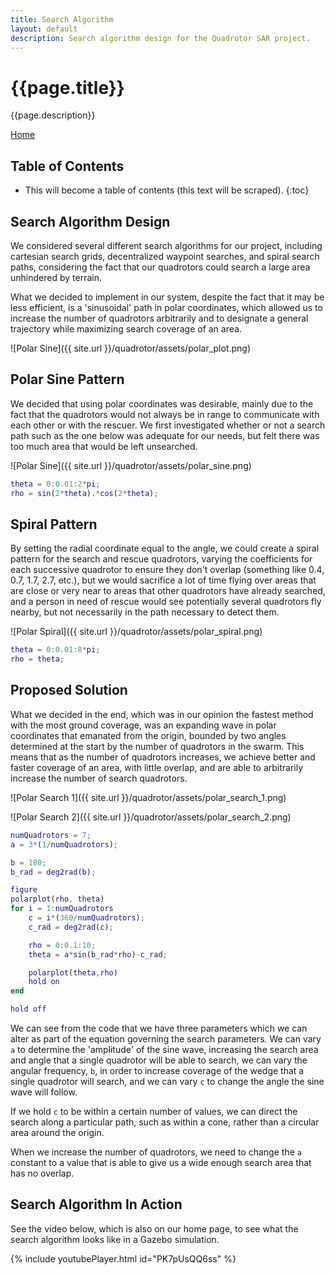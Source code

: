 ```yaml
---
title: Search Algorithm
layout: default
description: Search algorithm design for the Quadrotor SAR project.
---
```


# {{page.title}}

{{page.description}}

[Home](https://ece595project.github.io/quadrotor/)

## Table of Contents

* This will become a table of contents (this text will be scraped).
{:toc}

## Search Algorithm Design

We considered several different search algorithms for our project, including cartesian search grids, decentralized waypoint searches, and spiral search paths, considering the fact that our quadrotors could search a large area unhindered by terrain.

What we decided to implement in our system, despite the fact that it may be less efficient, is a 'sinusoidal' path in polar coordinates, which allowed us to increase the number of quadrotors arbitrarily and to designate a general trajectory while maximizing search coverage of an area.

![Polar Sine]({{ site.url }}/quadrotor/assets/polar_plot.png)

## Polar Sine Pattern

We decided that using polar coordinates was desirable, mainly due to the fact that the quadrotors would not always be in range to communicate with each other or with the rescuer. We first investigated whether or not a search path such as the one below was adequate for our needs, but felt there was too much area that would be left unsearched.

![Polar Sine]({{ site.url }}/quadrotor/assets/polar_sine.png)

```Matlab
theta = 0:0.01:2*pi;
rho = sin(2*theta).*cos(2*theta);
```

## Spiral Pattern

By setting the radial coordinate equal to the angle, we could create a spiral pattern for the search and rescue quadrotors, varying the coefficients for each successive quadrotor to ensure they don't overlap (something like 0.4, 0.7, 1.7, 2.7, etc.), but we would sacrifice a lot of time flying over areas that are close or very near to areas that other quadrotors have already searched, and a person in need of rescue would see potentially several quadrotors fly nearby, but not necessarily in the path necessary to detect them.

![Polar Spiral]({{ site.url }}/quadrotor/assets/polar_spiral.png)

```Matlab
theta = 0:0.01:8*pi;
rho = theta;
```

## Proposed Solution

What we decided in the end, which was in our opinion the fastest method with the most ground coverage, was an expanding wave in polar coordinates that emanated from the origin, bounded by two angles determined at the start by the number of quadrotors in the swarm. This means that as the number of quadrotors increases, we achieve better and faster coverage of an area, with little overlap, and are able to arbitrarily increase the number of search quadrotors.

![Polar Search 1]({{ site.url }}/quadrotor/assets/polar_search_1.png)

![Polar Search 2]({{ site.url }}/quadrotor/assets/polar_search_2.png)

```Matlab
numQuadrotors = 7;
a = 3*(1/numQuadrotors);

b = 180;
b_rad = deg2rad(b);

figure
polarplot(rho, theta)
for i = 1:numQuadrotors
    c = i*(360/numQuadrotors);
    c_rad = deg2rad(c);

    rho = 0:0.1:10;
    theta = a*sin(b_rad*rho)-c_rad;

    polarplot(theta,rho)
    hold on
end

hold off
```

We can see from the code that we have three parameters which we can alter as part of the equation governing the search parameters. We can vary `a` to determine the 'amplitude' of the sine wave, increasing the search area and angle that a single quadrotor will be able to search, we can vary the angular frequency, `b`, in order to increase coverage of the wedge that a single quadrotor will search, and we can vary `c` to change the angle the sine wave will follow.

If we hold `c` to be within a certain number of values, we can direct the search along a particular path, such as within a cone, rather than a circular area around the origin.

When we increase the number of quadrotors, we need to change the `a` constant to a value that is able to give us a wide enough search area that has no overlap.

## Search Algorithm In Action

See the video below, which is also on our home page, to see what the search algorithm looks like in a Gazebo simulation.

{% include youtubePlayer.html id="PK7pUsQQ6ss" %}
